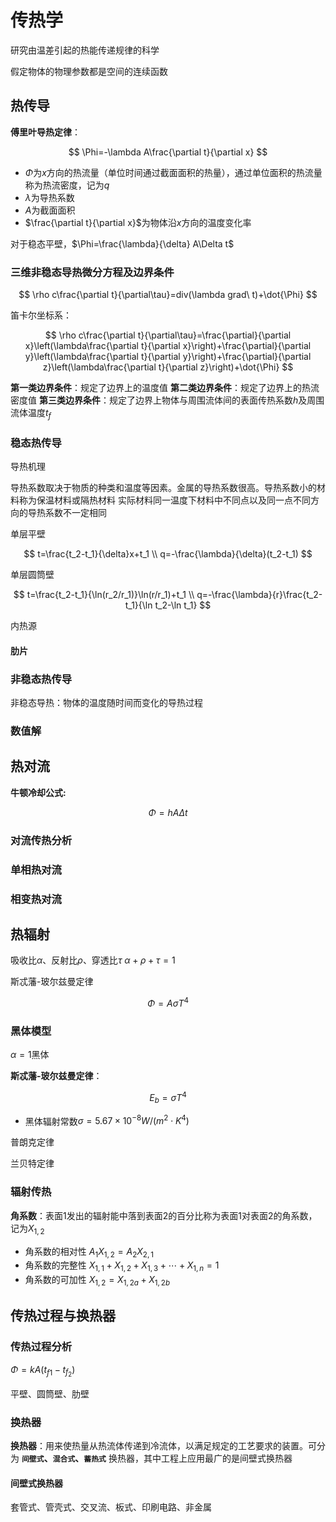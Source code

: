 # 传热学

研究由温差引起的热能传递规律的科学

假定物体的物理参数都是空间的连续函数

## 热传导

**傅里叶导热定律**：

$$
\Phi=-\lambda A\frac{\partial t}{\partial x}
$$

* $\Phi$为$x$方向的热流量（单位时间通过截面面积的热量），通过单位面积的热流量称为热流密度，记为$q$
* $\lambda$为导热系数
* $A$为截面面积
* $\frac{\partial t}{\partial x}$为物体沿$x$方向的温度变化率

对于稳态平壁，$\Phi=\frac{\lambda}{\delta} A\Delta t$

### 三维非稳态导热微分方程及边界条件

$$
\rho c\frac{\partial t}{\partial\tau}=div(\lambda grad\ t)+\dot{\Phi}
$$

笛卡尔坐标系：

$$
\rho c\frac{\partial t}{\partial\tau}=\frac{\partial}{\partial x}\left(\lambda\frac{\partial t}{\partial x}\right)+\frac{\partial}{\partial y}\left(\lambda\frac{\partial t}{\partial y}\right)+\frac{\partial}{\partial z}\left(\lambda\frac{\partial t}{\partial z}\right)+\dot{\Phi}
$$

**第一类边界条件**：规定了边界上的温度值
**第二类边界条件**：规定了边界上的热流密度值
**第三类边界条件**：规定了边界上物体与周围流体间的表面传热系数$h$及周围流体温度$t_f$

### 稳态热传导

导热机理

导热系数取决于物质的种类和温度等因素。金属的导热系数很高。导热系数小的材料称为保温材料或隔热材料
实际材料同一温度下材料中不同点以及同一点不同方向的导热系数不一定相同

单层平壁

$$
t=\frac{t_2-t_1}{\delta}x+t_1 \\
q=-\frac{\lambda}{\delta}(t_2-t_1)
$$

单层圆筒壁

$$
t=\frac{t_2-t_1}{\ln(r_2/r_1)}\ln(r/r_1)+t_1 \\
q=-\frac{\lambda}{r}\frac{t_2-t_1}{\ln t_2-\ln t_1}
$$

内热源

#### 肋片

### 非稳态热传导

非稳态导热：物体的温度随时间而变化的导热过程

### 数值解

## 热对流

**牛顿冷却公式:**

$$
\Phi=hA\Delta t
$$

### 对流传热分析

### 单相热对流

### 相变热对流

## 热辐射

吸收比$\alpha$、反射比$\rho$、穿透比$\tau$
$\alpha+\rho+\tau=1$

斯忒藩-玻尔兹曼定律

$$
\Phi=A\sigma T^4
$$

### 黑体模型

$\alpha=1$黑体

**斯忒藩-玻尔兹曼定律**：

$$
E_b=\sigma T^4
$$

* 黑体辐射常数$\sigma=5.67\times 10^{-8}W/(m^2\cdot K^4)$

普朗克定律

兰贝特定律

### 辐射传热

**角系数**：表面1发出的辐射能中落到表面2的百分比称为表面1对表面2的角系数，记为$X_{1,2}$

* 角系数的相对性
  $A_1 X_{1,2}=A_2 X_{2,1}$
* 角系数的完整性
  $X_{1,1}+X_{1,2}+X_{1,3}+\cdots+X_{1,n}=1$
* 角系数的可加性
  $X_{1,2}=X_{1,2a}+X_{1,2b}$

## 传热过程与换热器

### 传热过程分析

$\Phi=kA(t_{f1}-t_{f_2})$

平壁、圆筒壁、肋壁

### 换热器

**换热器**：用来使热量从热流体传递到冷流体，以满足规定的工艺要求的装置。可分为 **`间壁式`、`混合式`、`蓄热式`** 换热器，其中工程上应用最广的是间壁式换热器

#### 间壁式换热器

套管式、管壳式、交叉流、板式、印刷电路、非金属
